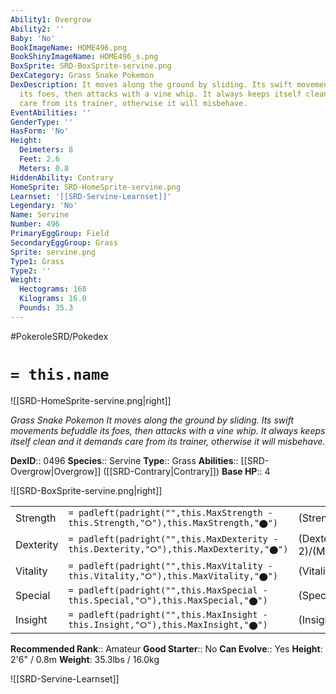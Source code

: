 ```yaml
---
Ability1: Overgrow
Ability2: ''
Baby: 'No'
BookImageName: HOME496.png
BookShinyImageName: HOME496_s.png
BoxSprite: SRD-BoxSprite-servine.png
DexCategory: Grass Snake Pokemon
DexDescription: It moves along the ground by sliding. Its swift movements befuddle
  its foes, then attacks with a vine whip. It always keeps itself clean and it demands
  care from its trainer, otherwise it will misbehave.
EventAbilities: ''
GenderType: ''
HasForm: 'No'
Height:
  Deimeters: 8
  Feet: 2.6
  Meters: 0.8
HiddenAbility: Contrary
HomeSprite: SRD-HomeSprite-servine.png
Learnset: '[[SRD-Servine-Learnset]]'
Legendary: 'No'
Name: Servine
Number: 496
PrimaryEggGroup: Field
SecondaryEggGroup: Grass
Sprite: servine.png
Type1: Grass
Type2: ''
Weight:
  Hectograms: 160
  Kilograms: 16.0
  Pounds: 35.3
---
```


#PokeroleSRD/Pokedex

# `= this.name`

![[SRD-HomeSprite-servine.png|right]]

*Grass Snake Pokemon*
*It moves along the ground by sliding. Its swift movements befuddle its foes, then attacks with a vine whip. It always keeps itself clean and it demands care from its trainer, otherwise it will misbehave.*

**DexID**:: 0496
**Species**:: Servine
**Type**:: Grass
**Abilities**:: [[SRD-Overgrow|Overgrow]] ([[SRD-Contrary|Contrary]])
**Base HP**:: 4

![[SRD-BoxSprite-servine.png|right]]

|           |                                                                                        |                                          |
| --------- | -------------------------------------------------------------------------------------- | ---------------------------------------- |
| Strength  | `= padleft(padright("",this.MaxStrength - this.Strength,"⭘"),this.MaxStrength,"⬤")`    | (Strength::2)/(MaxStrength::4)   |
| Dexterity | `= padleft(padright("",this.MaxDexterity - this.Dexterity,"⭘"),this.MaxDexterity,"⬤")` | (Dexterity:: 2)/(MaxDexterity::5) |
| Vitality  | `= padleft(padright("",this.MaxVitality - this.Vitality,"⭘"),this.MaxVitality,"⬤")`    | (Vitality::2)/(MaxVitality::5)   |
| Special   | `= padleft(padright("",this.MaxSpecial - this.Special,"⭘"),this.MaxSpecial,"⬤")`       | (Special::2)/(MaxSpecial::4)     |
| Insight   | `= padleft(padright("",this.MaxInsight - this.Insight,"⭘"),this.MaxInsight,"⬤")`       | (Insight::2)/(MaxInsight::5)     |

**Recommended Rank**:: Amateur
**Good Starter**:: No
**Can Evolve**:: Yes
**Height**: 2'6" / 0.8m
**Weight**: 35.3lbs / 16.0kg

![[SRD-Servine-Learnset]]